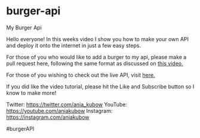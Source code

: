 # burger-api
My Burger Api


Hello everyone! In this weeks video I show you how to make your own API and deploy it onto the internet in just a few easy steps.

For those of you who would like to add a burger to my api, please make a pull request here, following the same format as discussed on [this video.](https://youtu.be/FLnxgSZ0DG4)

For those of you wishing to check out the live API, visit [here.](https://my-burger-api.herokuapp.com/burgers)

If you did like the video tutorial, please hit the Like and Subscribe button so I know to make more!

Twitter: https://twitter.com/ania_kubow
YouTube: https://youtube.com/aniakubow
Instagram: https://instagram.com/aniakubow

#burgerAPI
